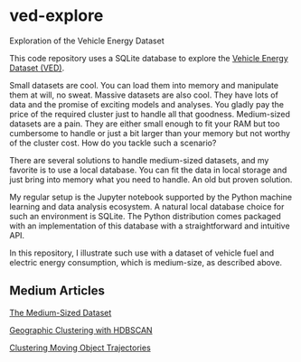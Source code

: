 # ved-explore
Exploration of the Vehicle Energy Dataset

This code repository uses a SQLite database to explore the
[Vehicle Energy Dataset (VED)](https://arxiv.org/abs/1905.02081).

Small datasets are cool. You can load them into memory and 
manipulate them at will, no sweat. Massive datasets are also 
cool. They have lots of data and the promise of exciting 
models and analyses. You gladly pay the price of the required 
cluster just to handle all that goodness. Medium-sized 
datasets are a pain. They are either small enough to fit your 
RAM but too cumbersome to handle or just a bit larger than 
your memory but not worthy of the cluster cost. How do you 
tackle such a scenario?

There are several solutions to handle medium-sized datasets, 
and my favorite is to use a local database. You can fit the 
data in local storage and just bring into memory what you 
need to handle. An old but proven solution.

My regular setup is the Jupyter notebook supported by the 
Python machine learning and data analysis ecosystem. A 
natural local database choice for such an environment is 
SQLite. The Python distribution comes packaged with an 
implementation of this database with a straightforward and 
intuitive API.

In this repository, I illustrate such use with a dataset of 
vehicle fuel and electric energy consumption, which is 
medium-size, as described above.

## Medium Articles
[The Medium-Sized Dataset](https://towardsdatascience.com/the-medium-sized-dataset-632cf0f15bb6)

[Geographic Clustering with HDBSCAN](https://towardsdatascience.com/geographic-clustering-with-hdbscan-ef8cb0ed6051)

[Clustering Moving Object Trajectories](https://towardsdatascience.com/clustering-moving-object-trajectories-216c372d37e2?source=friends_link&sk=4a7688795231f03f901c33cae2d2ce2d)
